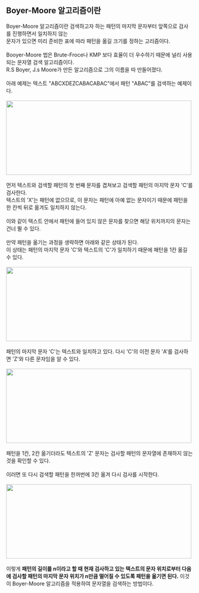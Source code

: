 ## Boyer-Moore 알고리즘이란
Boyer-Moore 알고리즘이란 검색하고자 하는 패턴의 마지막 문자부터 앞쪽으로 검사를 진행하면서 일치하지 않는 
<br>
문자가 있으면 미리 준비한 표에 따라 패턴을 옮길 크기를 정하는 고리즘이다.
<br>
<br>
Booyer-Moore 법은 Brute-Froce나 KMP 보다 효율이 더 우수하기 때문에 널리 사용되는 문자열 검색 알고리즘이다.
<br>
R.S Boyer, J.s Moore가 만든 알고리즘으로 그의 이름을 따 만들어졌다.
<br>
<br>
아래 예제는 텍스트 "ABCXDEZCABACABAC"에서 패턴 "ABAC"를 검색하는 예제이다.
<br>
<br>
<img src="https://user-images.githubusercontent.com/87363461/202836761-66fa3086-534b-496e-a993-f45bad404de6.JPG" width="500" height="200">
<br>
<br>
먼저 텍스트와 검색할 패턴의 첫 번째 문자를 겹쳐보고 검색할 패턴의 마지막 문자 'C'를 검사한다.
<br>
텍스트의 'X'는 패턴에 없으므로, 이 문자는 패턴에 아예 없는 문자이기 때문에 패턴을 한 칸씩 뒤로 옮겨도 일치하지 않는다.
<br>
<br>
이와 같이 텍스트 안에서 패턴에 들어 있지 않은 문자를 찾으면 해당 위치까지의 문자는 건너 뛸 수 있다.
<br>
<br>
만약 패턴을 옮기는 과정을 생략하면 아래와 같은 상태가 된다.
<br>
이 상태는 패턴의 마지막 문자 'C'와 텍스트의 'C'가 일치하기 때문에 패턴을 1칸 옮길 수 있다.
<br>
<br>
<img src="https://user-images.githubusercontent.com/87363461/202837392-bfb24c86-34eb-4ac9-9210-fa1904f63344.JPG" width="500" height="200">
<br>
<br>
패턴의 마지막 문자 'C'는 텍스트와 일치하고 있다. 다시 'C'의 이전 문자 'A'를 검사하면 'Z'와 다른 문자임을 알 수 있다.
<br>
<br>
<img src="https://user-images.githubusercontent.com/87363461/202837478-5ac88f3f-813a-4ed5-b383-ffb93121e611.JPG" width="500" height="200">
<br>
<br>
패턴을 1칸, 2칸 옮기더라도 텍스트의 'Z' 문자는 검사할 패턴의 문자열에 존재하지 않는 것을 확인할 수 있다.
<br>
<br>
이러면 또 다시 검색할 패턴을 한꺼번에 3칸 옮겨 다시 검사를 시작한다.
<br>
<br>
<img src="https://user-images.githubusercontent.com/87363461/202837533-c16a7ec9-bc54-443a-9f61-ebb065cbf317.JPG" width="500" height="200">
<br>
<br>
이렇게 <b>패턴의 길이를 n이라고 할 때 현재 검사하고 있는 텍스트의 문자 위치로부터 다음에 검사할 패턴의 마지막 문자 위치가 n만큼 떨어질 수 있도록 패턴을 옮기면 된다.</b>
이것이 Boyer-Moore 알고리즘을 적용하여 문자열을 검색하는 방법이다.
<br>
<br>
